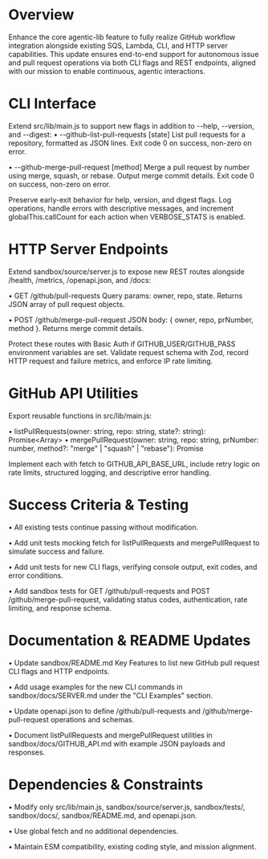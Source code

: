 # Overview

Enhance the core agentic-lib feature to fully realize GitHub workflow integration alongside existing SQS, Lambda, CLI, and HTTP server capabilities. This update ensures end-to-end support for autonomous issue and pull request operations via both CLI flags and REST endpoints, aligned with our mission to enable continuous, agentic interactions.

# CLI Interface

Extend src/lib/main.js to support new flags in addition to --help, --version, and --digest:
• --github-list-pull-requests <owner> <repo> [state]
  List pull requests for a repository, formatted as JSON lines. Exit code 0 on success, non-zero on error.

• --github-merge-pull-request <owner> <repo> <prNumber> [method]
  Merge a pull request by number using merge, squash, or rebase. Output merge commit details. Exit code 0 on success, non-zero on error.

Preserve early-exit behavior for help, version, and digest flags. Log operations, handle errors with descriptive messages, and increment globalThis.callCount for each action when VERBOSE_STATS is enabled.

# HTTP Server Endpoints

Extend sandbox/source/server.js to expose new REST routes alongside /health, /metrics, /openapi.json, and /docs:

• GET  /github/pull-requests    Query params: owner, repo, state. Returns JSON array of pull request objects.

• POST /github/merge-pull-request  JSON body: { owner, repo, prNumber, method }. Returns merge commit details.

Protect these routes with Basic Auth if GITHUB_USER/GITHUB_PASS environment variables are set. Validate request schema with Zod, record HTTP request and failure metrics, and enforce IP rate limiting.

# GitHub API Utilities

Export reusable functions in src/lib/main.js:

• listPullRequests(owner: string, repo: string, state?: string): Promise<Array<object>>
• mergePullRequest(owner: string, repo: string, prNumber: number, method?: "merge" | "squash" | "rebase"): Promise<object>

Implement each with fetch to GITHUB_API_BASE_URL, include retry logic on rate limits, structured logging, and descriptive error handling.

# Success Criteria & Testing

• All existing tests continue passing without modification.

• Add unit tests mocking fetch for listPullRequests and mergePullRequest to simulate success and failure.

• Add unit tests for new CLI flags, verifying console output, exit codes, and error conditions.

• Add sandbox tests for GET /github/pull-requests and POST /github/merge-pull-request, validating status codes, authentication, rate limiting, and response schema.

# Documentation & README Updates

• Update sandbox/README.md Key Features to list new GitHub pull request CLI flags and HTTP endpoints.

• Add usage examples for the new CLI commands in sandbox/docs/SERVER.md under the "CLI Examples" section.

• Update openapi.json to define /github/pull-requests and /github/merge-pull-request operations and schemas.

• Document listPullRequests and mergePullRequest utilities in sandbox/docs/GITHUB_API.md with example JSON payloads and responses.

# Dependencies & Constraints

• Modify only src/lib/main.js, sandbox/source/server.js, sandbox/tests/, sandbox/docs/, sandbox/README.md, and openapi.json.

• Use global fetch and no additional dependencies.

• Maintain ESM compatibility, existing coding style, and mission alignment.